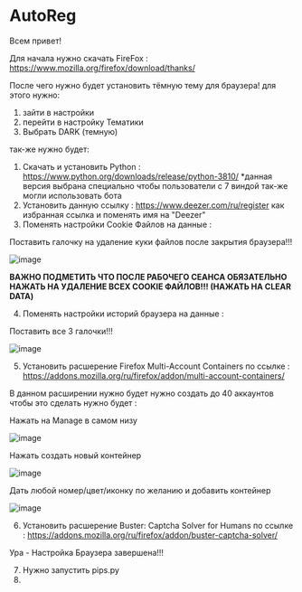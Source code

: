 # AutoReg

Всем привет!

Для начала нужно скачать FireFox : https://www.mozilla.org/firefox/download/thanks/

После чего нужно будет установить тёмную тему для браузера!
для этого нужно:
1. зайти в настройки
2. перейти в настройку Тематики
3. Выбрать DARK (темную)

так-же нужно будет:
1. Скачать и установить Python : https://www.python.org/downloads/release/python-3810/
*данная версия выбрана специально чтобы пользователи с 7 виндой так-же могли использовать бота
2. Установить данную ссылку : https://www.deezer.com/ru/register как избранная ссылка и поменять имя на "Deezer"
3. Поменять настройки Cookie Файлов на данные :

Поставить галочку на удаление куки файлов после закрытия браузера!!!

![image](https://user-images.githubusercontent.com/62577766/175699166-c7551141-1d3b-4c06-b73b-2a15c0b63631.png)

**ВАЖНО ПОДМЕТИТЬ ЧТО ПОСЛЕ РАБОЧЕГО СЕАНСА ОБЯЗАТЕЛЬНО НАЖАТЬ НА УДАЛЕНИЕ ВСЕХ COOKIE ФАЙЛОВ!!! (НАЖАТЬ НА СLEAR DATA)**

4. Поменять настройки историй браузера на данные : 

Поставить все 3 галочки!!!

![image](https://user-images.githubusercontent.com/62577766/175699495-001d79d9-b98b-4e10-b300-b92d0f99d1de.png)

5. Установить расшерение Firefox Multi-Account Containers по ссылке : https://addons.mozilla.org/ru/firefox/addon/multi-account-containers/

В данном расширении нужно будет нужно создать до 40 аккаунтов чтобы это сделать нужно будет :

Нажать на Manage в самом низу

![image](https://user-images.githubusercontent.com/62577766/175699782-ded13853-9cdb-4d63-ba79-79a21142877f.png)

Нажать создать новый контейнер

![image](https://user-images.githubusercontent.com/62577766/175699825-0f0560df-e808-47e8-9998-9f9bd0e67a37.png)

Дать любой номер/цвет/иконку по желанию и добавить контейнер

![image](https://user-images.githubusercontent.com/62577766/175699847-d7aa408b-26d4-4a6c-8aff-bc27d7b59044.png)

6.  Установить расшерение Buster: Captcha Solver for Humans по ссылке : https://addons.mozilla.org/ru/firefox/addon/buster-captcha-solver/

Ура - Настройка Браузера завершена!!!

7.  Нужно запустить pips.py
8.  
